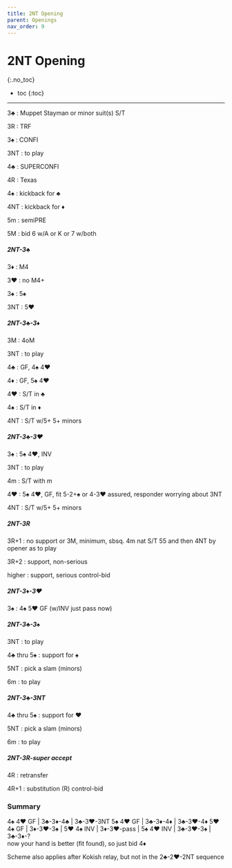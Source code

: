```yaml
---
title: 2NT Opening
parent: Openings
nav_order: 9
---
```


# 2NT Opening
{:.no_toc}

- toc
{:toc}  

---

3♣
: Muppet Stayman or minor suit(s) S/T

3R
: TRF

3♠
: CONFI

3NT
: to play

4♣
: SUPERCONFI

4R
: Texas

4♠
: kickback for ♣

4NT
: kickback for ♦

5m
: semiPRE

5M
: bid 6 w/A or K or 7 w/both



##### 2NT-3♣

3♦
: M4

3♥
: no M4+

3♠
: 5♠

3NT
: 5♥



##### 2NT-3♣-3♦

3M
: 4oM

3NT
: to play

4♣
: GF, 4♠ 4♥

4♦
: GF, 5♠ 4♥

4♥
: S/T in ♣

4♠
: S/T in ♦

4NT
: S/T w/5+ 5+ minors



##### 2NT-3♣-3♥

3♠
: 5♠ 4♥, INV

3NT
: to play

4m
: S/T with m

4♥
: 5♠ 4♥, GF, fit 5-2+♠ or 4-3♥ assured, responder worrying about 3NT

4NT
: S/T w/5+ 5+ minors



##### 2NT-3R

3R+1
: no support or 3M, minimum, sbsq. 4m nat S/T 55 and then 4NT by opener as to play

3R+2
: support, non-serious

higher
: support, serious control-bid



##### 2NT-3♦-3♥

3♠
: 4♠ 5♥ GF (w/INV just pass now)



##### 2NT-3♣-3♠

3NT
: to play

4♣ thru 5♠
: support for ♠

5NT
: pick a slam (minors)

6m
: to play



##### 2NT-3♣-3NT

4♣ thru 5♠
: support for ♥

5NT
: pick a slam (minors)

6m
: to play



##### 2NT-3R-super accept

4R
: retransfer

4R+1
: substitution (R) control-bid



### Summary 

4♠ 4♥ GF  | 3♣-3♦-4♣   | 3♣-3♥-3NT
5♠ 4♥ GF  | 3♣-3♦-4♦   | 3♣-3♥-4♦
5♥ 4♠ GF  | 3♦-3♥-3♠   | 
5♥ 4♠ INV | 3♦-3♥-pass |
5♠ 4♥ INV | 3♣-3♥-3♠   | 3♣-3♦-? <br> now your hand is better (fit found), so just bid 4♦



Scheme also applies after Kokish relay, but not in the 2♣-2♥-2NT sequence

